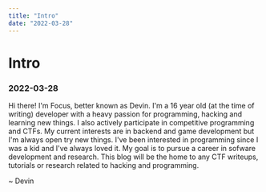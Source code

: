 ```yaml
---
title: "Intro"
date: "2022-03-28"
---
```


# Intro
### 2022-03-28

Hi there! I'm Focus, better known as Devin. I'm a 16 year old (at the time of writing) developer with a heavy passion for programming, hacking and learning new things. I also actively participate in competitive programming and CTFs. My current interests are in backend and game development but I'm always open try new things. I've been interested in programming since I was a kid and I've always loved it. My goal is to pursue a career in sofware development and research. This blog will be the home to any CTF writeups, tutorials or research related to hacking and programming.

~ Devin